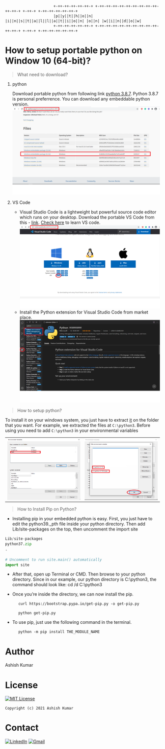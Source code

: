                           +-++-++-++-++-++-+ +-++-++-++-++-++-++-++-++-++-++-++-+ +-++-+ +-++-++-++-++-++-+
                          |p||y||t||h||o||n| |i||n||s||t||a||l||l||a||t||i||o||n| |o||n| |w||i||n||d||o||w|
                          +-++-++-++-++-++-+ +-++-++-++-++-++-++-++-++-++-++-++-+ +-++-+ +-++-++-++-++-++-+
# How to setup portable python on Window 10 (64-bit)?
> What need to download?
1. python

   Download portable python from following link [python 3.8.7](https://www.python.org/ftp/python/3.8.7/python-3.8.7-embed-amd64.zip). Python 3.8.7 is personal preferrence. You can download any embeddable python version.
   [![python 3.8.7](./img/pythonLink.png)](https://www.python.org/ftp/python/3.8.7/python-3.8.7-embed-amd64.zip)


2. VS Code 
   
   -  Visual Studio Code is a lightweight but powerful source code editor which runs on your desktop. Download the portable VS Code from this -   [link](https://code.visualstudio.com/Download#). [Check here](https://code.visualstudio.com/docs/introvideos/overview) to learn VS code.![VS -  code](./img/VScodeLink.png)
   -  Install the Python extension for Visual Studio Code from market place.![python extension](./img/pythonExtension.png)

> How to setup python?

To install it on your windows system, you just have to extract [it](https://www.python.org/ftp/python/3.8.7/python-3.8.7-embed-amd64.zip) on the folder that you want. For example, we extracted the files at `C:\python3`. Before using you need to add `C:\python3` in your environmental variables

| | |
|---|---|
|<img src="./img/path1.PNG" width="700" height="200">|<img src="./img/path2.PNG" width="700" height="200">|

> How to Install Pip on Python?

-  Installing pip in your embedded python is easy. First, you just have to edit the python39._pth file inside your python directory. Then add Lib/site-packages on the top, then uncomment the import site
```python
Lib/site-packages
python37.zip
.

# Uncomment to run site.main() automatically
import site
```

-  After that, open up Terminal or CMD. Then browse to your python directory. Since in our example, our python directory is C:\python3, the command should look like:
      cd /d C:\python3

-  Once you’re inside the directory, we can now install the pip.
```
      curl https://bootstrap.pypa.io/get-pip.py -o get-pip.py
```
```
      python get-pip.py
```
-  To use pip, just use the following command in the terminal. 
```
      python -m pip install THE_MODULE_NAME
```

# Author
Ashish Kumar

# License
[![MIT License](https://img.shields.io/github/license/ashishcssom/How-to-set-up-python-on-Window-10.svg?style=flat-square&colorB=C62121)](https://github.com/ashishcssom/How-to-set-up-python-on-Window-10/blob/main/LICENSE)
```
Copyright (c) 2021 Ashish Kumar
```

# Contact
[![LinkedIn](https://img.shields.io/badge/-Ashish%20Kumar-blue?style=social&logo=Linkedin&logoColor=blue&link=https://www.linkedin.com/in/ashishk766/)](https://www.linkedin.com/in/ashishk766/) 
[![Gmail](https://img.shields.io/badge/-Ashish%20Kumar-c14438?style=social&logo=Gmail&logoColor=red&link=mailto:ashish.krb7@gmail.com)](mailto:ashish.krb7@gmail.com) 
